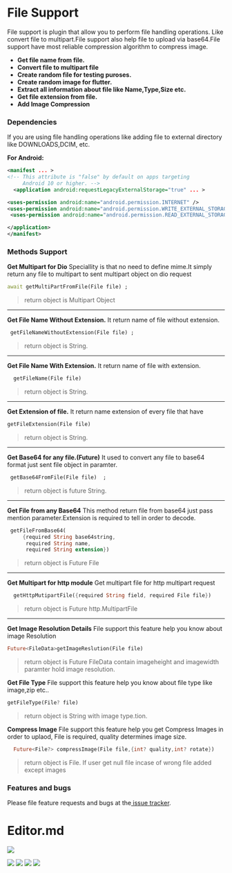 # File Support 

File support is plugin that allow you to perform file handling operations. Like convert file to multipart.File support also help file to upload via base64.File support have most reliable compression algorithm to compress image.

- **Get file name from file.**
- **Convert file to multipart file**
- **Create random file for testing puroses.**
- **Create random image for flutter.**
- **Extract all information about file like Name,Type,Size etc.**
- **Get file extension from file.**
- **Add Image Compression**

### Dependencies 

If you are using file handling operations like adding file to external directory like DOWNLOADS,DCIM, etc.

**For Android:**

```xml
<manifest ... >
<!-- This attribute is "false" by default on apps targeting
     Android 10 or higher. -->
  <application android:requestLegacyExternalStorage="true" ... >

<uses-permission android:name="android.permission.INTERNET" />
<uses-permission android:name="android.permission.WRITE_EXTERNAL_STORAGE"/>
 <uses-permission android:name="android.permission.READ_EXTERNAL_STORAGE"/>

</application>
</manifest>

```

### Methods Support 

**Get Multipart for Dio**
Speciallity is that no need to define mime.It simply return any file to multipart to sent multipart object on dio request
```dart
await getMultiPartFromFile(File file) ;
```
>  return object is Multipart Object


------------


**Get File Name Without Extension.**
It return name of file without extension.
```dart
 getFileNameWithoutExtension(File file) ;
```
>  return object is String.

------------

**Get File Name With Extension.**
It return name of file with extension.
```dart
  getFileName(File file)
```
>  return object is String.

------------

**Get Extension of file.**
It return name extension of every file that have
```dart
getFileExtension(File file) 
```
>  return object is String.

------------


**Get Base64 for any file.(Future)**
It used to convert any file to base64 format just sent file object in paramter.

```dart
 getBase64FromFile(File file)  ;
```
> return object is future String.

------------

**Get File from any Base64**
This method return file from base64  just pass mention parameter.Extension is required to tell in order to decode.
```dart
 getFileFromBase64(
     {required String base64string,
      required String name,
      required String extension})
```
>  return object is Future File

------------


**Get Multipart for http module**
Get multipart file for http multipart request
```dart
  getHttpMutipartFile({required String field, required File file})
```
>  return object is Future http.MultipartFile

------------

**Get Image Resolution Details**
File support this feature help you know about image Resolution
```dart
Future<FileData>getImageReslution(File file)
```
>  return object is Future FileData  contain imageheight and imagewidth paramter hold image resolution.

**Get File Type**
File support this feature help you know about file type like image,zip etc..
```dart
getFileType(File? file)
```
>  return object is String with image type.tion.

**Compress Image**
File support this feature help you get Compress Images in order to uplaod,
File is required, quality determines image size.
```dart
  Future<File?> compressImage(File file,{int? quality,int? rotate})
```
>  return object is File. If user get null file incase of wrong file added except images






### Features and bugs
Please file feature requests and bugs at the[ issue tracker](https://github.com/parmeetmaster/file_support/issueshttp:// " issue tracker").
# Editor.md

![](https://pandao.github.io/editor.md/images/logos/editormd-logo-180x180.png)

![](https://img.shields.io/github/issues/parmeetmaster/file_support) ![](	https://img.shields.io/github/forks/parmeetmaster/file_support) ![](	https://img.shields.io/github/stars/parmeetmaster/file_support) ![](https://img.shields.io/github/license/parmeetmaster/file_support) 


